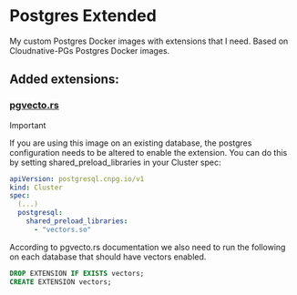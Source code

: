 # Postgres Extended

My custom Postgres Docker images with extensions that I need. Based on Cloudnative-PGs Postgres Docker images.

## Added extensions:

### [pgvecto.rs](https://github.com/tensorchord/pgvecto.rs)

> [!IMPORTANT]
> If you are using this image on an existing database, the postgres configuration needs to be
> altered to enable the extension. You can do this by setting shared_preload_libraries in your Cluster spec:
> ```yaml
> apiVersion: postgresql.cnpg.io/v1
> kind: Cluster
> spec:
>   (...)
>   postgresql:
>     shared_preload_libraries:
>       - "vectors.so"
>   ```

According to pgvecto.rs documentation we also need to run the following on each database that should have vectors enabled.

```sql
DROP EXTENSION IF EXISTS vectors;
CREATE EXTENSION vectors;
```
